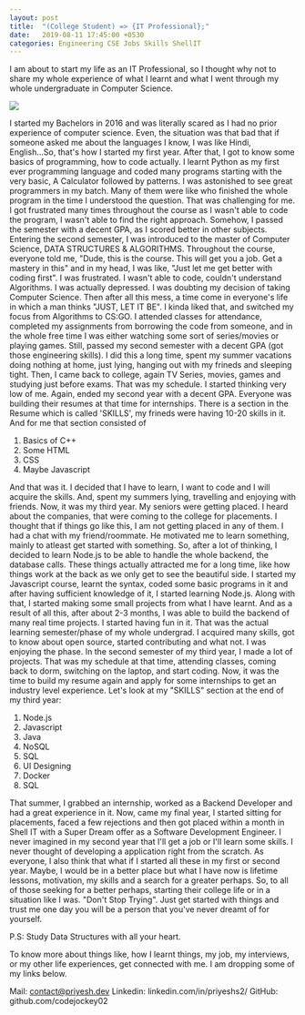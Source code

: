 ```yaml
---
layout: post
title:  "(College Student) => {IT Professional};"
date:   2019-08-11 17:45:00 +0530
categories: Engineering CSE Jobs Skills ShellIT
---
```


I am about to start my life as an IT Professional, so I thought why not to share my whole experience of what I learnt and what I went through my whole undergraduate in Computer Science.

<img src="https://docs.microsoft.com/en-us/media/learn/Product/Learn/learningpath_graphic.svg" class="center">

I started my Bachelors in 2016 and was literally scared as I had no prior experience of computer science. Even, the situation was that bad that if someone asked me about the languages I know, I was like Hindi, English...So, that's how I started my first year.
After that, I got to know some basics of programming, how to code actually. I learnt Python as my first ever programming language and coded many programs starting with the very basic, A Calculator followed by patterns. I was astonished to see great programmers in my batch. Many of them were like who finished the whole program in the time I understood the question. That was challenging for me. I got frustrated many times throughout the course as I wasn't able to code the program, I wasn't able to find the right approach.
Somehow, I passed the semester with a decent GPA, as I scored better in other subjects. Entering the second semester, I was introduced to the master of Computer Science, DATA STRUCTURES & ALGORITHMS. Throughout the course, everyone told me, "Dude, this is the course. This will get you a job. Get a mastery in this" and in my head, I was like, "Just let me get better with coding first". I was frustrated. I wasn't able to code, couldn't understand Algorithms. I was actually depressed. I was doubting my decision of taking Computer Science. Then after all this mess, a time come in everyone's life in which a man thinks "JUST, LET IT BE". I kinda liked that, and switched my focus from Algorithms to CS:GO. I attended classes for attendance, completed my assignments from borrowing the code from someone, and in the whole free time I was either watching some sort of series/movies or playing games.
Still, passed my second semester with a decent GPA (got those engineering skills).
I did this a long time, spent my summer vacations doing nothing at home, just lying, hanging out with my frineds and sleeping tight. Then, I came back to college, again TV Series, movies, games and studying just before exams. That was my schedule. I started thinking very low of me.
Again, ended my second year with a decent GPA. Everyone was building their resumes at that time for internships. There is a section in the Resume which is called 'SKILLS', my frineds were having 10-20 skills in it. And for me that section consisted of 

1. Basics of C++
2. Some HTML
3. CSS
4. Maybe Javascript

And that was it. I decided that I have to learn, I want to code and I will acquire the skills.
And, spent my summers lying, travelling and enjoying with friends.
Now, it was my third year. My seniors were getting placed. I heard about the companies, that were coming to the college for placements. I thought that if things go like this, I am not getting placed in any of them. I had a chat with my friend/roommate. He motivated me to learn something, mainly to atleast get started with something.
So, after a lot of thinking, I decided to learn Node.js to be able to handle the whole backend, the database calls. These things actually attracted me for a long time, like how things work at the back as we only get to see the beautiful side.
I started my Javascript course, learnt the syntax, coded some basic programs in it and after having sufficient knowledge of it, I started learning Node.js. Along with that, I started making some small projects from what I have learnt. 
And as a result of all this, after about 2-3 months, I was able to build the backend of many real time projects. I started having fun in it. That was the actual learning semester/phase of my whole undergrad. I acquired many skills, got to know about open source, started contributing and what not. I was enjoying the phase. In the second semester of my third year, I made a lot of projects. That was my schedule at that time, attending classes, coming back to dorm, switching on the laptop, and start coding. Now, it was the time to build my resume again and apply for some internships to get an industry level experience. Let's look at my "SKILLS" section at the end of my third year:

1. Node.js
2. Javascript
3. Java
4. NoSQL
5. SQL
6. UI Designing
7. Docker
8. SQL

That summer, I grabbed an internship, worked as a Backend Developer and had a great experience in it.
Now, came my final year, I started sitting for placements, faced a few rejections and then got placed within a month in Shell IT with a Super Dream offer as a Software Development Engineer.
I never imagined in my second year that I'll get a job or I'll learn some skills. I never thought of developing a application right from the scratch. 
As everyone, I also think that what if I started all these in my first or second year. Maybe, I would be in a better place but what I have now is lifetime lessons, motivation, my skills and a search for a greater perhaps.
So, to all of those seeking for a better perhaps, starting their college life or in a situation like I was. "Don't Stop Trying". Just get started with things and trust me one day you will be a person that you've never dreamt of for yourself.

P.S: Study Data Structures with all your heart.

To know more about things like, how I learnt things, my job, my interviews, or my other life experiences, get connected with me. I am dropping some of my links below.

Mail: contact@priyesh.dev
Linkedin: linkedin.com/in/priyeshs2/
GitHub: github.com/codejockey02

